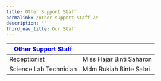 ```yaml
---
title: Other Support Staff
permalink: /other-support-staff-2/
description: ""
third_nav_title: Our Staff
---
```

|  <strong style="color: blue;">Other Support Staff </strong>                    |                                   |
|------------------------|-----------------------------------|
| Receptionist| Miss Hajar Binti Saharon         |
| Science Lab Technician | Mdm Rukiah Binte Sabri